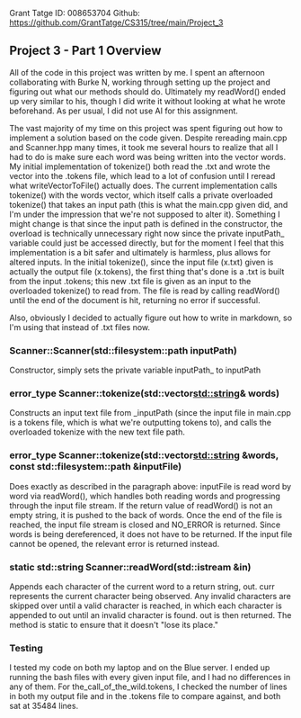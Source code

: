 Grant Tatge
ID: 008653704
Github: https://github.com/GrantTatge/CS315/tree/main/Project_3
## Project 3 - Part 1 Overview
All of the code in this project was written by me. I spent an afternoon collaborating with Burke N, working through setting up the project and figuring out what our methods should do. Ultimately my readWord() ended up very similar to his, though I did write it without looking at what he wrote beforehand. As per usual, I did not use AI for this assignment.

The vast majority of my time on this project was spent figuring out how to implement a solution based on the code given. Despite rereading main.cpp and Scanner.hpp many times, it took me several hours to realize that all I had to do is make sure each word was being written into the vector words. My initial implementation of tokenize() both read the .txt and wrote the vector into the .tokens file, which lead to a lot of confusion until I reread what writeVectorToFile() actually does. The current implementation calls tokenize() with the words vector, which itself calls a private overloaded tokenize() that takes an input path (this is what the main.cpp given did, and I'm under the impression that we're not supposed to alter it). Something I might change is that since the input path is defined in the constructor, the overload is technically unnecessary right now since the private inputPath_ variable could just be accessed directly, but for the moment I feel that this implementation is a bit safer and ultimately is harmless, plus allows for altered inputs. In the initial tokenize(), since the input file (x.txt) given is actually the output file (x.tokens), the first thing that's done is a .txt is built from the input .tokens; this new .txt file is given as an input to the overloaded tokenize() to read from. The file is read by calling readWord() until the end of the document is hit, returning no error if successful.

Also, obviously I decided to actually figure out how to write in markdown, so I'm using that instead of .txt files now.

### Scanner::Scanner(std::filesystem::path inputPath)
Constructor, simply sets the private variable inputPath_ to inputPath

### error_type Scanner::tokenize(std::vector<std::string>& words)
Constructs an input text file from _inputPath (since the input file in main.cpp is a tokens file, which is what we're outputting tokens to), and calls the overloaded tokenize with the new text file path.

### error_type Scanner::tokenize(std::vector<std::string> &words, const std::filesystem::path &inputFile)
Does exactly as described in the paragraph above: inputFile is read word by word via readWord(), which handles both reading words and progressing through the input file stream. If the return value of readWord() is not an empty string, it is pushed to the back of words. Once the end of the file is reached, the input file stream is closed and NO_ERROR is returned. Since words is being dereferenced, it does not have to be returned. If the input file cannot be opened, the relevant error is returned instead.

### static std::string Scanner::readWord(std::istream &in)
Appends each character of the current word to a return string, out. curr represents the current character being observed. Any invalid characters are skipped over until a valid character is reached, in which each character is appended to out until an invalid character is found. out is then returned. The method is static to ensure that it doesn't "lose its place."

### Testing
I tested my code on both my laptop and on the Blue server. I ended up running the bash files with every given input file, and I had no differences in any of them. For the_call_of_the_wild.tokens, I checked the number of lines in both my output file and in the .tokens file to compare against, and both sat at 35484 lines. 